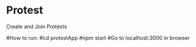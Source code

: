 # Protest
Create and Join Protests

#How to run:
#cd protestApp
#npm start
#Go to localhost:3000 in browser
